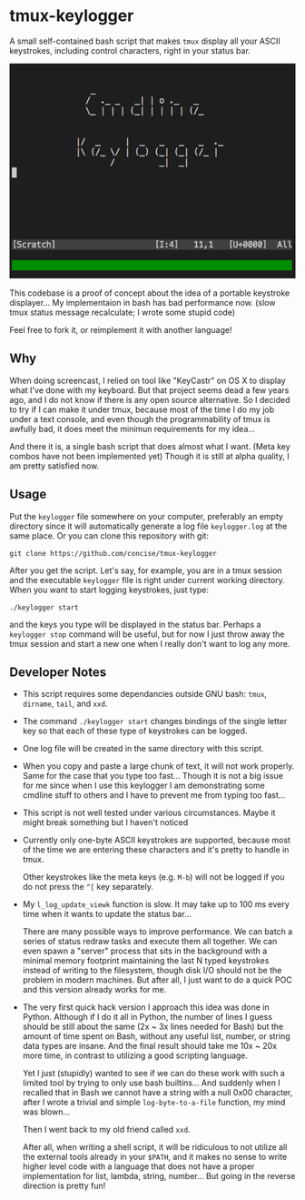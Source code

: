 # tmux-keylogger

A small self-contained bash script that makes `tmux` display all your ASCII
keystrokes, including control characters, right in your status bar.

![tmux-keylogger demo](https://raw.githubusercontent.com/concise/tmux-keylogger/master/demo.gif)

This codebase is a proof of concept about the idea of a portable keystroke
displayer...  My implementaion in bash has bad performance now.  (slow tmux
status message recalculate; I wrote some stupid code)

Feel free to fork it, or reimplement it with another language!


## Why

When doing screencast, I relied on tool like "KeyCastr" on OS X to display what
I've done with my keyboard.  But that project seems dead a few years ago, and I
do not know if there is any open source alternative.  So I decided to try if I
can make it under tmux, because most of the time I do my job under a text
console, and even though the programmability of tmux is awfully bad, it does
meet the minimun requirements for my idea...

And there it is, a single bash script that does almost what I want.  (Meta key
combos have not been implemented yet)  Though it is still at alpha quality, I
am pretty satisfied now.


## Usage

Put the `keylogger` file somewhere on your computer, preferably an empty
directory since it will automatically generate a log file `keylogger.log` at
the same place.  Or you can clone this repository with git:

    git clone https://github.com/concise/tmux-keylogger

After you get the script. Let's say, for example, you are in a tmux session and
the executable `keylogger` file is right under current working directory.  When
you want to start logging keystrokes, just type:

    ./keylogger start

and the keys you type will be displayed in the status bar.  Perhaps a
`keylogger stop` command will be useful, but for now I just throw away the tmux
session and start a new one when I really don't want to log any more.


## Developer Notes

- This script requires some dependancies outside GNU bash: `tmux`, `dirname`,
  `tail`, and `xxd`.

- The command `./keylogger start` changes bindings of the single letter
  key so that each of these type of keystrokes can be logged.

- One log file will be created in the same directory with this script.

- When you copy and paste a large chunk of text, it will not work properly.
  Same for the case that you type too fast...  Though it is not a big issue for
  me since when I use this keylogger I am demonstrating some cmdline stuff to
  others and I have to prevent me from typing too fast...

- This script is not well tested under various circumstances.
  Maybe it might break something but I haven't noticed

- Currently only one-byte ASCII keystrokes are
  supported, because most of the time we are entering
  these characters and it's pretty to handle in tmux.

  Other keystrokes like the meta keys (e.g. `M-b`) will not
  be logged if you do not press the `^[` key separately.

- My `l_log_update_viewk` function is slow.  It may take up to 100 ms every
  time when it wants to update the status bar...

  There are many possible ways to improve performance.  We can batch a
  series of status redraw tasks and execute them all together.  We can
  even spawn a "server" process that sits in the background with a
  minimal memory footprint maintaining the last N typed keystrokes
  instead of writing to the filesystem, though disk I/O should not be the
  problem in modern machines.  But after all, I just want to do a quick
  POC and this version already works for me.

- The very first quick hack version I approach this idea was done in
  Python.  Although if I do it all in Python, the number of lines I guess
  should be still about the same (2x ~ 3x lines needed for Bash) but the
  amount of time spent on Bash, without any useful list, number, or
  string data types are insane.  And the final result should take me 10x
  ~ 20x more time, in contrast to utilizing a good scripting language.

  Yet I just (stupidly) wanted to see if we can do these work with such a
  limited tool by trying to only use bash builtins...  And suddenly when
  I recalled that in Bash we cannot have a string with a null 0x00
  character, after I wrote a trivial and simple `log-byte-to-a-file`
  function, my mind was blown...

  Then I went back to my old friend called `xxd`.

  After all, when writing a shell script, it will be ridiculous to not
  utilize all the external tools already in your `$PATH`, and it makes no
  sense to write higher level code with a language that does not have a
  proper implementation for list, lambda, string, number...  But going in
  the reverse direction is pretty fun!
